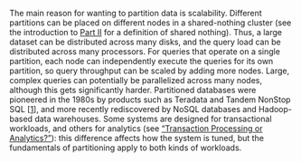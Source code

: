 
The main reason for wanting to partition data is scalability. Different partitions can be placed
on different nodes in a shared-nothing cluster (see the introduction to [Part II](part02.html#part_distributed_data)
for a definition of shared nothing). Thus, a large dataset can be distributed across many disks,
and the query load can be distributed across many processors. For queries that operate on a single partition, each node can independently execute the
queries for its own partition, so query throughput can be scaled by adding more nodes. Large,
complex queries can potentially be parallelized across many nodes, although this gets significantly
harder. 
Partitioned databases were pioneered in the 1980s by products such as Teradata and Tandem NonStop
SQL [[1](ch06.html#DeWitt1992fn_ch6)],
and more recently rediscovered by NoSQL databases and Hadoop-based data warehouses. Some systems are
designed for transactional workloads, and others for analytics (see [“Transaction Processing or Analytics?”](ch03.html#sec_storage_analytics)): this
difference affects how the system is tuned, but the fundamentals of partitioning apply to both kinds
of workloads.